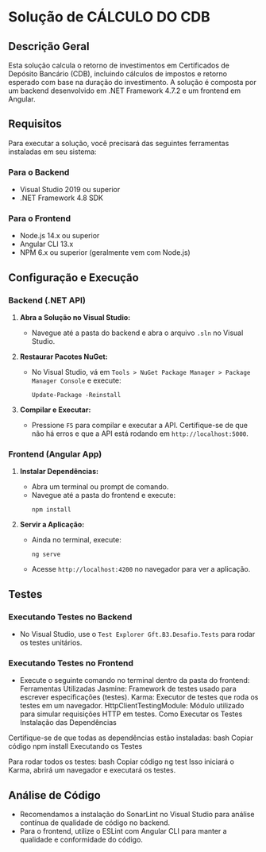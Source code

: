 # Solução de CÁLCULO DO CDB 

## Descrição Geral
Esta solução calcula o retorno de investimentos em Certificados de Depósito Bancário (CDB), incluindo cálculos de impostos e retorno esperado com base na duração do investimento. A solução é composta por um backend desenvolvido em .NET Framework 4.7.2 e um frontend em Angular.

## Requisitos
Para executar a solução, você precisará das seguintes ferramentas instaladas em seu sistema:

### Para o Backend
- Visual Studio 2019 ou superior
- .NET Framework 4.8 SDK

### Para o Frontend
- Node.js 14.x ou superior
- Angular CLI 13.x
- NPM 6.x ou superior (geralmente vem com Node.js)

## Configuração e Execução

### Backend (.NET API)
1. **Abra a Solução no Visual Studio:**
   - Navegue até a pasta do backend e abra o arquivo `.sln` no Visual Studio.

2. **Restaurar Pacotes NuGet:**
   - No Visual Studio, vá em `Tools > NuGet Package Manager > Package Manager Console` e execute:
     ```
     Update-Package -Reinstall
     ```

3. **Compilar e Executar:**
   - Pressione `F5` para compilar e executar a API. Certifique-se de que não há erros e que a API está rodando em `http://localhost:5000`.

### Frontend (Angular App)
1. **Instalar Dependências:**
   - Abra um terminal ou prompt de comando.
   - Navegue até a pasta do frontend e execute:
     ```
     npm install
     ```

2. **Servir a Aplicação:**
   - Ainda no terminal, execute:
     ```
     ng serve
     ```
   - Acesse `http://localhost:4200` no navegador para ver a aplicação.

## Testes

### Executando Testes no Backend
- No Visual Studio, use o `Test Explorer Gft.B3.Desafio.Tests` para rodar os testes unitários.

### Executando Testes no Frontend
- Execute o seguinte comando no terminal dentro da pasta do frontend:
Ferramentas Utilizadas
Jasmine: Framework de testes usado para escrever especificações (testes).
Karma: Executor de testes que roda os testes em um navegador.
HttpClientTestingModule: Módulo utilizado para simular requisições HTTP em testes.
Como Executar os Testes
Instalação das Dependências

Certifique-se de que todas as dependências estão instaladas:
bash
Copiar código
npm install
Executando os Testes

Para rodar todos os testes:
bash
Copiar código
ng test
Isso iniciará o Karma, abrirá um navegador e executará os testes.


## Análise de Código
- Recomendamos a instalação do SonarLint no Visual Studio para análise contínua de qualidade de código no backend.
- Para o frontend, utilize o ESLint com Angular CLI para manter a qualidade e conformidade do código.

 

 
